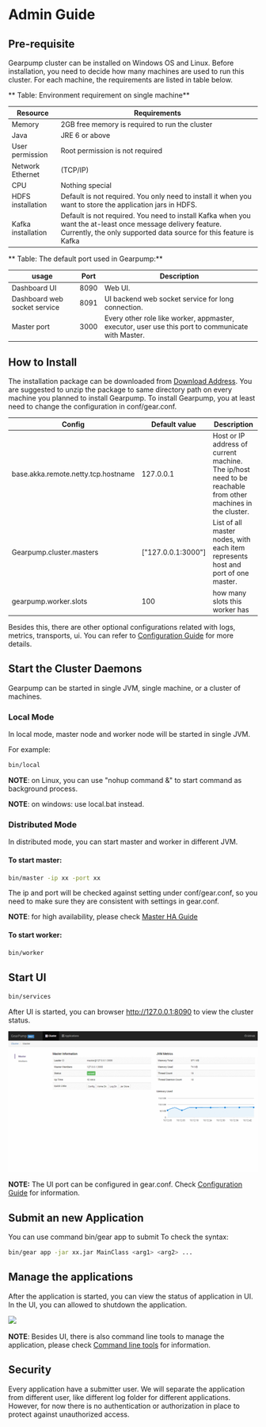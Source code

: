 # Admin Guide

## Pre-requisite

Gearpump cluster can be installed on Windows OS and Linux.
Before installation, you need to decide how many machines are used to run this cluster. For each machine, the requirements are listed in table below.

**  Table: Environment requirement on single machine**

Resource | Requirements
------------ | ---------------------------
Memory       | 2GB free memory is required to run the cluster
Java	       | JRE 6 or above
User permission | Root permission is not required
Network	Ethernet |(TCP/IP)
CPU	| Nothing special
HDFS installation	| Default is not required. You only need to install it when you want to store the application jars in HDFS.
Kafka installation |	Default is not required. You need to install Kafka when you want the at-least once message delivery feature. Currently, the only supported data source for this feature is Kafka 
	
**  Table: The default port used in Gearpump:**

| usage	| Port |	Description |
------------ | ---------------|------------
  Dashboard UI	| 8090	| Web UI. 
Dashboard web socket service |	8091 |	UI backend web socket service for long connection.
Master port |	3000 |	Every other role like worker, appmaster, executor, user use this port to communicate with Master.

## How to Install


The installation package can be downloaded from [Download Address](downloads/downloads/). You are suggested to unzip the package to same directory path on every machine you planned to install Gearpump.
To install Gearpump, you at least need to change the configuration in conf/gear.conf. 

Config	| Default value	| Description	
------------ | ---------------|------------
base.akka.remote.netty.tcp.hostname	| 127.0.0.1	 | Host or IP address of current machine. The ip/host need to be reachable from other machines in the cluster.	
Gearpump.cluster.masters |	["127.0.0.1:3000"] |	List of all master nodes, with each item represents host and port of one master. 
gearpump.worker.slots	 | 100 | how many slots this worker has
		
Besides this, there are other optional configurations related with logs, metrics, transports, ui. You can refer to [Configuration Guide](0.3/configuration_guide/) for more details.

## Start the Cluster Daemons

Gearpump can be started in single JVM, single machine, or a cluster of machines.

### Local Mode

In local mode, master node and worker node will be started in single JVM. 

For example:
```bash
bin/local
```

**NOTE**: on Linux, you can use "nohup command &" to start command as background process.

**NOTE**: on windows: use local.bat instead.

### Distributed Mode

In distributed mode, you can start master and worker in different JVM. 

#### To start master:
```bash
bin/master -ip xx -port xx
```

The ip and port will be checked against setting under conf/gear.conf, so you need to make sure they are consistent with settings in gear.conf.

**NOTE**: for high availability, please check [Master HA Guide](high_availability_guide.md)

#### To start worker: 
```bash
bin/worker
```

## Start UI

```bash
bin/services
```

After UI is started, you can browser http://127.0.0.1:8090 to view the cluster status.

![](img/dashboard.gif)

**NOTE:** The UI port can be configured in gear.conf. Check [Configuration Guide](0.3/configuration_guide) for information.

## Submit an new Application

You can use command bin/gear app to submit To check the syntax:

```bash
bin/gear app -jar xx.jar MainClass <arg1> <arg2> ...
```

## Manage the applications

After the application is started, you can view the status of application in UI. In the UI, you can allowed to shutdown the application. 

![](img/dashboard_3.png)

**NOTE**: Besides UI, there is also command line tools to manage the application, please check [Command line tools](documents/commandlinesyntax) for information.

## Security

Every application have a submitter user. We will separate the application from different user, like different log folder for different applications. However, for now there is no authentication or authorization in place to protect against unauthorized access. 
